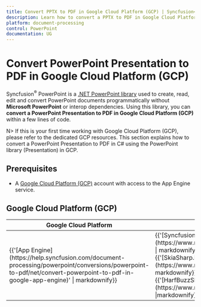 ```yaml
--- 
title: Convert PPTX to PDF in Google Cloud Platform (GCP) | Syncfusion<sup>&reg;</sup> 
description: Learn how to convert a PPTX to PDF in Google Cloud Platform (GCP) using .NET PowerPoint library (Presentation) in C#. 
platform: document-processing
control: PowerPoint 
documentation: UG 
--- 
```


# Convert PowerPoint Presentation to PDF in Google Cloud Platform (GCP)

Syncfusion<sup>&reg;</sup> PowerPoint is a [.NET PowerPoint library](https://www.syncfusion.com/document-processing/powerpoint-framework/net) used to create, read, edit and convert PowerPoint documents programmatically without **Microsoft PowerPoint** or interop dependencies. Using this library, you can **convert a PowerPoint Presentation to PDF in Google Cloud Platform (GCP)** within a few lines of code.

N> If this is your first time working with Google Cloud Platform (GCP), please refer to the dedicated GCP resources. This section explains how to convert a PowerPoint Presentation to PDF in C# using the PowerPoint library (Presentation) in GCP. 

## Prerequisites 

* A [Google Cloud Platform (GCP)](https://console.cloud.google.com/getting-started) account with access to the App Engine service.

## Google Cloud Platform (GCP)

<table>
<thead>
<tr>
<th>
Google Cloud Platform<br/></th><th>
NuGet package name<br/></th></tr></thead>
<tr>
<td>
{{'[App Engine](https://help.syncfusion.com/document-processing/powerpoint/conversions/powerpoint-to-pdf/net/convert-powerpoint-to-pdf-in-google-app-engine)' | markdownify}}<br/></td><td>
{{'[Syncfusion.PresentationRenderer.Net.Core](https://www.nuget.org/packages/Syncfusion.PresentationRenderer.Net.Core)' | markdownify}}<br/>
{{'[SkiaSharp.NativeAssets.Linux v3.116.1](https://www.nuget.org/packages/SkiaSharp.NativeAssets.Linux/3.116.1)' | markdownify}}<br/>{{'[HarfBuzzSharp.NativeAssets.Linux v8.3.0.1](https://www.nuget.org/packages/HarfBuzzSharp.NativeAssets.Linux/8.3.0.1)' |markdownify}} <br/></td></tr>
</table>
